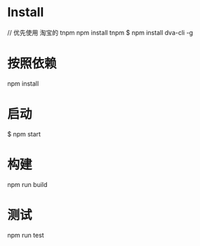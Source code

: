 # Install
// 优先使用 淘宝的 tnpm 
npm install tnpm 
$ npm install dva-cli -g

# 按照依赖
npm install
# 启动
$ npm start
# 构建
npm run build

# 测试
npm run test

